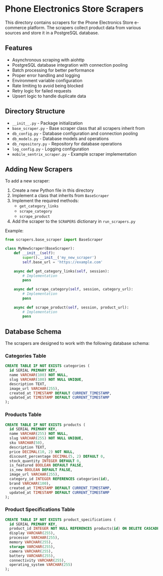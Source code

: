 # Phone Electronics Store Scrapers

This directory contains scrapers for the Phone Electronics Store e-commerce platform. The scrapers collect product data from various sources and store it in a PostgreSQL database.

## Features

- Asynchronous scraping with aiohttp
- PostgreSQL database integration with connection pooling
- Batch processing for better performance
- Proper error handling and logging
- Environment variable configuration
- Rate limiting to avoid being blocked
- Retry logic for failed requests
- Upsert logic to handle duplicate data

## Directory Structure

- `__init__.py` - Package initialization
- `base_scraper.py` - Base scraper class that all scrapers inherit from
- `db_config.py` - Database configuration and connection pooling
- `db_models.py` - Database models and operations
- `db_repository.py` - Repository for database operations
- `log_config.py` - Logging configuration
- `mobile_sentrix_scraper.py` - Example scraper implementation

## Adding New Scrapers

To add a new scraper:

1. Create a new Python file in this directory
2. Implement a class that inherits from `BaseScraper`
3. Implement the required methods:
   - `get_category_links`
   - `scrape_category`
   - `scrape_product`
4. Add the scraper to the `SCRAPERS` dictionary in `run_scrapers.py`

Example:
```python
from scrapers.base_scraper import BaseScraper

class MyNewScraper(BaseScraper):
    def __init__(self):
        super().__init__('my_new_scraper')
        self.base_url = 'https://example.com'
    
    async def get_category_links(self, session):
        # Implementation
        pass
    
    async def scrape_category(self, session, category_url):
        # Implementation
        pass
    
    async def scrape_product(self, session, product_url):
        # Implementation
        pass
```

## Database Schema

The scrapers are designed to work with the following database schema:

### Categories Table
```sql
CREATE TABLE IF NOT EXISTS categories (
  id SERIAL PRIMARY KEY,
  name VARCHAR(100) NOT NULL,
  slug VARCHAR(100) NOT NULL UNIQUE,
  description TEXT,
  image_url VARCHAR(255),
  created_at TIMESTAMP DEFAULT CURRENT_TIMESTAMP,
  updated_at TIMESTAMP DEFAULT CURRENT_TIMESTAMP
);
```

### Products Table
```sql
CREATE TABLE IF NOT EXISTS products (
  id SERIAL PRIMARY KEY,
  name VARCHAR(255) NOT NULL,
  slug VARCHAR(255) NOT NULL UNIQUE,
  sku VARCHAR(50),
  description TEXT,
  price DECIMAL(10, 2) NOT NULL,
  discount_percentage DECIMAL(5, 2) DEFAULT 0,
  stock_quantity INTEGER DEFAULT 0,
  is_featured BOOLEAN DEFAULT FALSE,
  is_new BOOLEAN DEFAULT FALSE,
  image_url VARCHAR(255),
  category_id INTEGER REFERENCES categories(id),
  brand VARCHAR(100),
  created_at TIMESTAMP DEFAULT CURRENT_TIMESTAMP,
  updated_at TIMESTAMP DEFAULT CURRENT_TIMESTAMP
);
```

### Product Specifications Table
```sql
CREATE TABLE IF NOT EXISTS product_specifications (
  id SERIAL PRIMARY KEY,
  product_id INTEGER NOT NULL REFERENCES products(id) ON DELETE CASCADE,
  display VARCHAR(255),
  processor VARCHAR(255),
  memory VARCHAR(255),
  storage VARCHAR(255),
  camera VARCHAR(255),
  battery VARCHAR(255),
  connectivity VARCHAR(255),
  operating_system VARCHAR(255)
);
```
